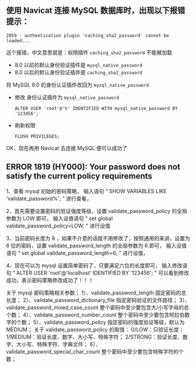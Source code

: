 ## 使用 Navicat 连接 MySQL 数据库时，出现以下报错提示：

```
2059 - authentication plugin 'caching_sha2_password' cannot be loaded...
```

这个报错，中文意思就是：权限插件 `caching_sha2_password` 不能被加载



- 8.0 以前的默认身份验证插件是 `mysql_native_password`
- 8.0 以后的默认身份验证插件是 `caching_sha2_password`



将 MySQL 8.0 的身份认证插件改回为 `mysql_native_password`

- 修改 身份认证插件为 `mysql_native_password`

  ```
  ALTER USER 'root'@'%' IDENTIFIED WITH mysql_native_password BY '123456';
  ```

- 刷新权限

  ```
  FLUSH PRIVILEGES;
  ```

OK，现在再用 Navicat 去连接 MySQL 便可以成功了



## ERROR 1819 (HY000): Your password does not satisfy the current policy requirements

1、查看 mysql 初始的密码策略，
输入语句 “ SHOW VARIABLES LIKE 'validate_password%'; ” 进行查看，

2、首先需要设置密码的验证强度等级，设置 validate_password_policy 的全局参数为 LOW 即可，
输入设值语句 “ set global validate_password_policy=LOW; ” 进行设值

3、当前密码长度为 8 ，如果不介意的话就不用修改了，按照通用的来讲，设置为 6 位的密码，设置 validate_password_length 的全局参数为 6 即可，
输入设值语句 “ set global validate_password_length=6; ” 进行设值，

4、现在可以为 mysql 设置简单密码了，只要满足六位的长度即可，
输入修改语句 “ ALTER USER 'root'@'localhost' IDENTIFIED BY '123456'; ” 可以看到修改成功，表示密码策略修改成功了！！！

关于 mysql 密码策略相关参数；
1）、validate_password_length  固定密码的总长度；
2）、validate_password_dictionary_file 指定密码验证的文件路径；
3）、validate_password_mixed_case_count  整个密码中至少要包含大/小写字母的总个数；
4）、validate_password_number_count  整个密码中至少要包含阿拉伯数字的个数；
5）、validate_password_policy 指定密码的强度验证等级，默认为 MEDIUM；
关于 validate_password_policy 的取值：
0/LOW：只验证长度；
1/MEDIUM：验证长度、数字、大小写、特殊字符；
2/STRONG：验证长度、数字、大小写、特殊字符、字典文件；
6）、validate_password_special_char_count 整个密码中至少要包含特殊字符的个数；
